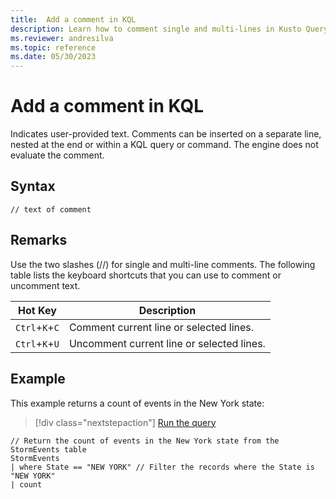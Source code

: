 ```yaml
---
title:  Add a comment in KQL
description: Learn how to comment single and multi-lines in Kusto Query Language.
ms.reviewer: andresilva
ms.topic: reference
ms.date: 05/30/2023
---
```

# Add a comment in KQL

Indicates user-provided text. Comments can be inserted on a separate line, nested at the end or within a KQL query or command. The engine does not evaluate the comment. 

## Syntax

```kusto
// text of comment
```

## Remarks

Use the two slashes (//) for single and multi-line comments. The following table lists the keyboard shortcuts that you can use to comment or uncomment text.

| Hot Key  | Description  |
| ------------ | ------------ |
| `Ctrl`+`K`+`C`  | Comment current line or selected lines.  |
| `Ctrl`+`K`+`U`  | Uncomment current line or selected lines.  |

## Example

This example returns a count of events in the New York state:

> [!div class="nextstepaction"]
> <a href="https://dataexplorer.azure.com/clusters/help/databases/Samples?query=H4sIAAAAAAAAA02OMQ6DMBAEe16x4gN+ASVpIhGJFBElIYuwAj7pfECTxyfGKWhHO6N1Di1t1QCbiEHWYJAR3BgswmfccEcn+ka03ohRZTn43USXOk+tf84sTqT4YJ+oaZWkqkLZ1A90t/Zawjlc/GzUo6McRF/xv8/l5Ph4cn69494XVG+MV7IAAAA=" target="_blank">Run the query</a>

```kusto
// Return the count of events in the New York state from the StormEvents table
StormEvents
| where State == "NEW YORK" // Filter the records where the State is "NEW YORK"
| count
```
